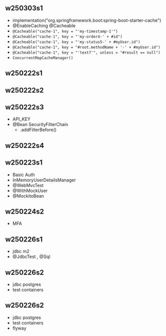 ## w250303s1

- implementation("org.springframework.boot:spring-boot-starter-cache")
- @EnableCaching @Cacheable
- `@Cacheable("cache-1", key = "'my-timestamp-1'")`
- `@Cacheable("cache-1", key = "'my-order4-' + #id")`
- `@Cacheable("cache-1", key = "'my-status5-' + #myUser.id")`
- `@Cacheable("cache-1", key = "#root.methodName + '-' + #myUser.id")`
- `@Cacheable("cache-1", key = "'text7'", unless = "#result == null")`
- `ConcurrentMapCacheManager()`

## w250222s1

## w250222s2

## w250222s3

- API_KEY
- @Bean SecurityFilterChain
  - .addFilterBefore()

## w250222s4

## w250223s1

- Basic Auth
- InMemoryUserDetailsManager
- @WebMvcTest
- @WithMockUser
- @MockitoBean

## w250224s2

- MFA

## w250226s1

- jdbc m2
- @JdbcTest , @Sql

## w250226s2

- jdbc postgres
- test containers

## w250226s2

- jdbc postgres
- test containers
- flyway